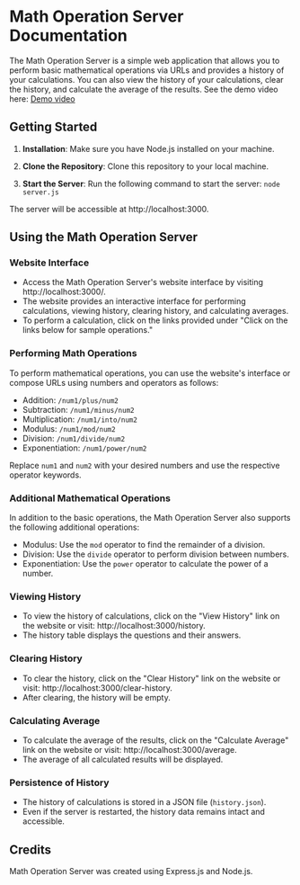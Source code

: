 # Math Operation Server Documentation

The Math Operation Server is a simple web application that allows you to perform basic mathematical operations via URLs and provides a history of your calculations. You can also view the history of your calculations, clear the history, and calculate the average of the results.
See the demo video here: [Demo video](https://www.loom.com/share/e90887bfc2624b99bf66eb85846a3288?sid=aa8b1b71-fe14-4008-88f5-c686120ca021)

## Getting Started

1. **Installation**: Make sure you have Node.js installed on your machine.

2. **Clone the Repository**: Clone this repository to your local machine.

3. **Start the Server**: Run the following command to start the server:
   `node server.js`

The server will be accessible at http://localhost:3000.

## Using the Math Operation Server

### Website Interface

- Access the Math Operation Server's website interface by visiting http://localhost:3000/.
- The website provides an interactive interface for performing calculations, viewing history, clearing history, and calculating averages.
- To perform a calculation, click on the links provided under "Click on the links below for sample operations."

### Performing Math Operations

To perform mathematical operations, you can use the website's interface or compose URLs using numbers and operators as follows:

- Addition: `/num1/plus/num2`
- Subtraction: `/num1/minus/num2`
- Multiplication: `/num1/into/num2`
- Modulus: `/num1/mod/num2`
- Division: `/num1/divide/num2`
- Exponentiation: `/num1/power/num2`

Replace `num1` and `num2` with your desired numbers and use the respective operator keywords.

### Additional Mathematical Operations

In addition to the basic operations, the Math Operation Server also supports the following additional operations:

- Modulus: Use the `mod` operator to find the remainder of a division.
- Division: Use the `divide` operator to perform division between numbers.
- Exponentiation: Use the `power` operator to calculate the power of a number.
### Viewing History

- To view the history of calculations, click on the "View History" link on the website or visit: http://localhost:3000/history.
- The history table displays the questions and their answers.

### Clearing History

- To clear the history, click on the "Clear History" link on the website or visit: http://localhost:3000/clear-history.
- After clearing, the history will be empty.

### Calculating Average

- To calculate the average of the results, click on the "Calculate Average" link on the website or visit: http://localhost:3000/average.
- The average of all calculated results will be displayed.

### Persistence of History

- The history of calculations is stored in a JSON file (`history.json`).
- Even if the server is restarted, the history data remains intact and accessible.

## Credits

Math Operation Server was created using Express.js and Node.js.
